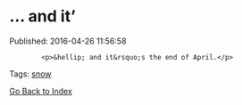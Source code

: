 
# &hellip; and it&rsquo;

Published: 2016-04-26 11:56:58


            
            <p>&hellip; and it&rsquo;s the end of April.</p>

            
            

Tags: [snow](tag-snow.md)

[Go Back to Index](index.md)
